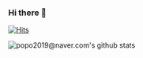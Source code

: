 ### Hi there 👋

<!--
**gkm2019/gkm2019** is a ✨ _special_ ✨ repository because its `README.md` (this file) appears on your GitHub profile.

Here are some ideas to get you started:

- 🔭 I’m currently working on ...
- 🌱 I’m currently learning ...
- 👯 I’m looking to collaborate on ...
- 🤔 I’m looking for help with ...
- 💬 Ask me about ...
- 📫 How to reach me: ...
- 😄 Pronouns: ...
- ⚡ Fun fact: ...
-->

[![Hits](https://hits.seeyoufarm.com/api/count/incr/badge.svg?url=https%3A%2F%2Fgithub.com%2Fgkm2019%2Fhit-counter&count_bg=%23E5DE19&title_bg=%239B23BE&icon=&icon_color=%23E7E7E7&title=hits&edge_flat=false)](https://hits.seeyoufarm.com)

![popo2019@naver.com's github stats](https://github-readme-stats.vercel.app/api?username=아이디&show_icons=true)
